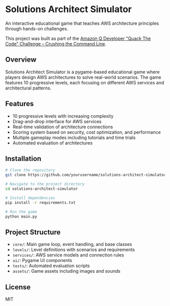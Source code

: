 # Solutions Architect Simulator

An interactive educational game that teaches AWS architecture principles through hands-on challenges.

This project was built as part of the [Amazon Q Developer "Quack The Code" Challenge – Crushing the Command Line](https://dev.to/challenges/aws-amazon-q-v2025-04-30).

## Overview

Solutions Architect Simulator is a pygame-based educational game where players design AWS architectures to solve real-world scenarios. The game features 10 progressive levels, each focusing on different AWS services and architectural patterns.

## Features

- 10 progressive levels with increasing complexity
- Drag-and-drop interface for AWS services
- Real-time validation of architecture connections
- Scoring system based on security, cost optimization, and performance
- Multiple gameplay modes including tutorials and time trials
- Automated evaluation of architectures

## Installation

```bash
# Clone the repository
git clone https://github.com/yourusername/solutions-architect-simulator.git

# Navigate to the project directory
cd solutions-architect-simulator

# Install dependencies
pip install -r requirements.txt

# Run the game
python main.py
```

## Project Structure

- `core/`: Main game loop, event handling, and base classes
- `levels/`: Level definitions with scenarios and requirements
- `services/`: AWS service models and connection rules
- `ui/`: Pygame UI components
- `tests/`: Automated evaluation scripts
- `assets/`: Game assets including images and sounds

## License

MIT
